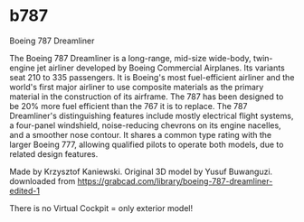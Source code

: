 # b787
Boeing 787 Dreamliner

The Boeing 787 Dreamliner is a long-range, mid-size wide-body, twin-engine jet airliner developed by Boeing Commercial Airplanes. Its variants seat 210 to 335 passengers. It is Boeing's most fuel-efficient airliner and the world's first major airliner to use composite materials as the primary material in the construction of its airframe. The 787 has been designed to be 20% more fuel efficient than the 767 it is to replace. The 787 Dreamliner's distinguishing features include mostly electrical flight systems, a four-panel windshield, noise-reducing chevrons on its engine nacelles, and a smoother nose contour. It shares a common type rating with the larger Boeing 777, allowing qualified pilots to operate both models, due to related design features.

Made by Krzysztof Kaniewski. Original 3D model by Yusuf Buwanguzi. 
downloaded from https://grabcad.com/library/boeing-787-dreamliner-edited-1


There is no Virtual Cockpit = only exterior model!